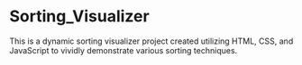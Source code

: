 # Sorting_Visualizer
This is a dynamic sorting visualizer project created utilizing HTML, CSS, and JavaScript to vividly demonstrate various sorting techniques.
